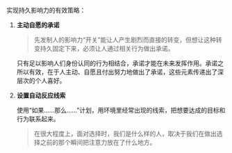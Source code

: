 实现持久影响力的有效策略：

1. **主动自愿的承诺**

    > 先发制人的影响力“开关”能让人产生剧烈而直接的转变，但想让这种转变持久固定下来，必须让人通过相关行为做出承诺。
    
    只有足以影响人们身份认同的行为相结合，承诺才能在未来发挥作用。承诺之所以有效，在于人主动、自愿且付出努力地做出了承诺，这些元素传递出了深层次的个人喜好。
    
2. **设置自动反应线索**
    
    使用“如果……那么……”计划，用环境里经常出现的线索，把想要达成的目标和行为联系起来。
    
    > 在很大程度上，面对选择时，我们是什么样的人，取决于我们在做出选择之前的那个瞬间把注意力放在了什么地方。
    
    
    
